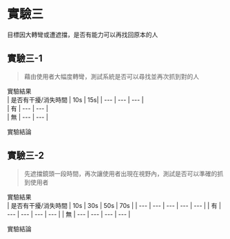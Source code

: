 # 實驗三
目標因大轉彎或遭遮擋，是否有能力可以再找回原本的人

## 實驗三-1  
> 藉由使用者大幅度轉彎，測試系統是否可以尋找並再次抓到對的人  

實驗結果  
| 是否有干擾/消失時間 | 10s | 15s|
| --- | --- | --- |  
| 有 | --- | --- |  
| 無 |  --- | --- | 

實驗結論

## 實驗三-2  
> 先遮擋鏡頭一段時間，再次讓使用者出現在視野內，測試是否可以準確的抓到使用者  

實驗結果  
| 是否有干擾/消失時間 | 10s | 30s | 50s | 70s |
| --- | --- | --- | --- | --- | 
| 有 | --- | --- | --- | --- | 
| 無 |  --- | --- | --- | --- | 

實驗結論

